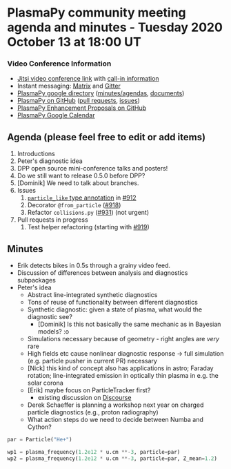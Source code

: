 # PlasmaPy community meeting agenda and minutes - Tuesday 2020 October 13 at 18:00 UT

### Video Conference Information
* [Jitsi video conference link](https://meet.jit.si/plasmapy) with [call-in information](https://meet.jit.si/static/dialInInfo.html?room=plasmapy) 
* Instant messaging: [Matrix](https://riot.im/app/#/room/#plasmapy:openastronomy.org) and [Gitter](https://gitter.im/PlasmaPy/Lobby)
* [PlasmaPy google directory](https://drive.google.com/drive/folders/0ByPG8nie6fTPMEIxTlZLZjdjYms?usp=sharing) ([minutes/agendas](https://drive.google.com/drive/folders/0ByPG8nie6fTPV1FQUEkzMTgtRTg?usp=sharing), [documents](https://drive.google.com/drive/folders/0ByPG8nie6fTPYzk2TEhTa1N6R0U?usp=sharing))
* [PlasmaPy on GitHub](https://github.com/PlasmaPy/plasmapy) ([pull requests](https://github.com/PlasmaPy/plasmapy/pulls), [issues](https://github.com/PlasmaPy/plasmapy/issues))
* [PlasmaPy Enhancement Proposals on GitHub](https://github.com/PlasmaPy/PlasmaPy-PLEPs)  
* [PlasmaPy Google Calendar](https://calendar.google.com/calendar?cid=bzVsb3ZkcW0zaWxsam00ZTlrMDd2cmw5bWdAZ3JvdXAuY2FsZW5kYXIuZ29vZ2xlLmNvbQ)

## Agenda (please feel free to edit or add items)

1. Introductions
2. Peter's diagnostic idea
3. DPP open source mini-conference talks and posters!
4. Do we still want to release 0.5.0 before DPP?
5. [Dominik] We need to talk about branches.
6. Issues
    1.  [`particle_like` type annotation](https://github.com/PlasmaPy/PlasmaPy/issues/912#issuecomment-706764253) in [#912](https://github.com/PlasmaPy/PlasmaPy/issues/912)
    2.  Decorator `@from_particle` ([#918](https://github.com/PlasmaPy/PlasmaPy/issues/918))
    3. Refactor `collisions.py` ([#931](https://github.com/PlasmaPy/PlasmaPy/issues/931)) (not urgent)
7. Pull requests in progress 
    1. Test helper refactoring (starting with [#919](https://github.com/PlasmaPy/PlasmaPy/pull/919))

## Minutes

* Erik detects bikes in 0.5s through a grainy video feed. 
* Discussion of differences between analysis and diagnostics subpackages
* Peter's idea
    * Abstract line-integrated synthetic diagnostics
    * Tons of reuse of functionality between different diagnostics
    * Synthetic diagnostic: given a state of plasma, what would the diagnostic see?
        * [Dominik] Is this not basically the same mechanic as in Bayesian models? :o
    * Simulations necessary because of geometry - right angles are *very* rare
    * High fields etc cause nonlinear diagnostic response -> full simulation (e.g. particle pusher in current PR) necessary
    * [Nick] this kind of concept also has applications in astro; Faraday rotation; line-integrated emission in optically thin plasma in e.g. the solar corona
    * [Erik] maybe focus on ParticleTracker first?
        * existing discussion on [Discourse]( https://plasmapy.discourse.group/t/particletracker-julia-vs-cython-vs-numba/47/7)
    * Derek Schaeffer is planning a workshop next year on charged particle diagnostics (e.g., proton radiography)
    * What action steps do we need to decide between Numba and Cython?


```python
par = Particle("He+")

wp1 = plasma_frequency(1.2e12 * u.cm **-3, particle=par)
wp2 = plasma_frequency(1.2e12 * u.cm **-3, particle=par, Z_mean=1.2)
```